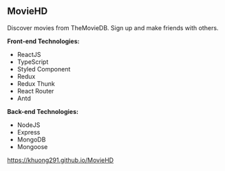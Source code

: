 ## MovieHD

Discover movies from TheMovieDB. Sign up and make friends with others.

**Front-end Technologies:**

- ReactJS
- TypeScript
- Styled Component
- Redux
- Redux Thunk
- React Router
- Antd

**Back-end Technologies:**

- NodeJS
- Express
- MongoDB
- Mongoose

https://khuong291.github.io/MovieHD
